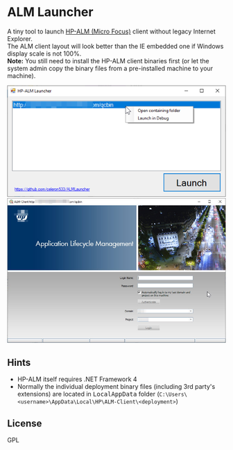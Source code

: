 # ALM Launcher
A tiny tool to launch [HP-ALM (Micro Focus)][1] client without legacy Internet Explorer.\
The ALM client layout will look better than the IE embedded one if Windows display scale is not 100%.\
**Note:** You still need to install the HP-ALM client binaries first (or let the system admin copy the binary files from a pre-installed machine to your machine).

![](/screenshot2.png)
![](/screenshot.jpg)


## Hints
* HP-ALM itself requires .NET Framework 4
* Normally the individual deployment binary files (including 3rd party's extensions) are located in <kbd>LocalAppData</kbd> folder (`C:\Users\<username>\AppData\Local\HP\ALM-Client\<deployment>`)

[1]: https://www.microfocus.com

## License
GPL